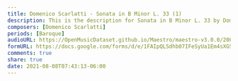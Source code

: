 ```yaml
---
title: Domenico Scarlatti - Sonata in B Minor L. 33 (1)
description: This is the description for Sonata in B Minor L. 33 by Domenico Scarlatti
composers: [Domenico Scarlatti]
periods: [Baroque]
audioURL: https://OpenMusicDataset.github.io/Maestro/maestro-v3.0.0/2009/MIDI-Unprocessed_09_R1_2009_01-04_ORIG_MID--AUDIO_09_R1_2009_09_R1_2009_02_WAV.midi
formURL: https://docs.google.com/forms/d/e/1FAIpQLSdhb07IFeSyUa1Em4sXGSkhEaaUaJele1QFrbxOim6XITLbLg/viewform
comments: true
share: true
date: 2021-08-08T07:43:13-06:00
---
```

